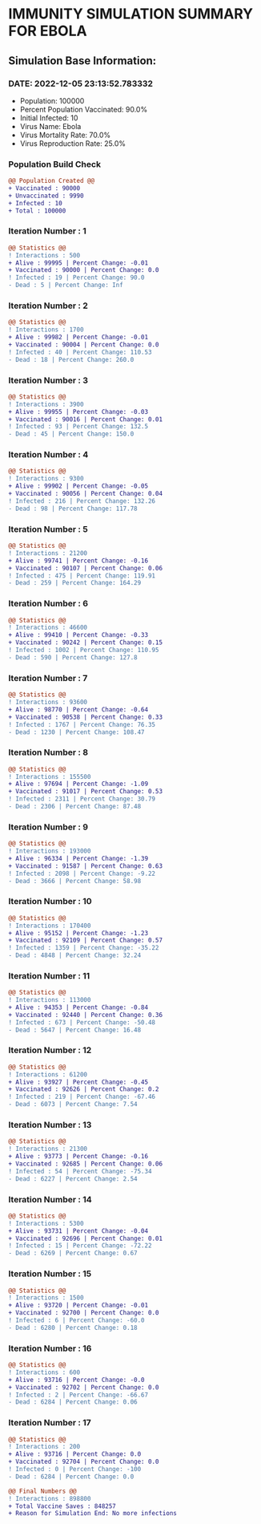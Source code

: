 # IMMUNITY SIMULATION SUMMARY FOR EBOLA

## Simulation Base Information:
### DATE: 2022-12-05 23:13:52.783332
+ Population: 100000
+ Percent Population Vaccinated: 90.0%
+ Initial Infected: 10
+ Virus Name: Ebola
+ Virus Mortality Rate: 70.0%
+ Virus Reproduction Rate: 25.0%
### Population Build Check
```diff
@@ Population Created @@
+ Vaccinated : 90000
+ Unvaccinated : 9990
+ Infected : 10
+ Total : 100000
```
### Iteration Number : 1
```diff
@@ Statistics @@
! Interactions : 500
+ Alive : 99995 | Percent Change: -0.01
+ Vaccinated : 90000 | Percent Change: 0.0
! Infected : 19 | Percent Change: 90.0
- Dead : 5 | Percent Change: Inf
```
### Iteration Number : 2
```diff
@@ Statistics @@
! Interactions : 1700
+ Alive : 99982 | Percent Change: -0.01
+ Vaccinated : 90004 | Percent Change: 0.0
! Infected : 40 | Percent Change: 110.53
- Dead : 18 | Percent Change: 260.0
```
### Iteration Number : 3
```diff
@@ Statistics @@
! Interactions : 3900
+ Alive : 99955 | Percent Change: -0.03
+ Vaccinated : 90016 | Percent Change: 0.01
! Infected : 93 | Percent Change: 132.5
- Dead : 45 | Percent Change: 150.0
```
### Iteration Number : 4
```diff
@@ Statistics @@
! Interactions : 9300
+ Alive : 99902 | Percent Change: -0.05
+ Vaccinated : 90056 | Percent Change: 0.04
! Infected : 216 | Percent Change: 132.26
- Dead : 98 | Percent Change: 117.78
```
### Iteration Number : 5
```diff
@@ Statistics @@
! Interactions : 21200
+ Alive : 99741 | Percent Change: -0.16
+ Vaccinated : 90107 | Percent Change: 0.06
! Infected : 475 | Percent Change: 119.91
- Dead : 259 | Percent Change: 164.29
```
### Iteration Number : 6
```diff
@@ Statistics @@
! Interactions : 46600
+ Alive : 99410 | Percent Change: -0.33
+ Vaccinated : 90242 | Percent Change: 0.15
! Infected : 1002 | Percent Change: 110.95
- Dead : 590 | Percent Change: 127.8
```
### Iteration Number : 7
```diff
@@ Statistics @@
! Interactions : 93600
+ Alive : 98770 | Percent Change: -0.64
+ Vaccinated : 90538 | Percent Change: 0.33
! Infected : 1767 | Percent Change: 76.35
- Dead : 1230 | Percent Change: 108.47
```
### Iteration Number : 8
```diff
@@ Statistics @@
! Interactions : 155500
+ Alive : 97694 | Percent Change: -1.09
+ Vaccinated : 91017 | Percent Change: 0.53
! Infected : 2311 | Percent Change: 30.79
- Dead : 2306 | Percent Change: 87.48
```
### Iteration Number : 9
```diff
@@ Statistics @@
! Interactions : 193000
+ Alive : 96334 | Percent Change: -1.39
+ Vaccinated : 91587 | Percent Change: 0.63
! Infected : 2098 | Percent Change: -9.22
- Dead : 3666 | Percent Change: 58.98
```
### Iteration Number : 10
```diff
@@ Statistics @@
! Interactions : 170400
+ Alive : 95152 | Percent Change: -1.23
+ Vaccinated : 92109 | Percent Change: 0.57
! Infected : 1359 | Percent Change: -35.22
- Dead : 4848 | Percent Change: 32.24
```
### Iteration Number : 11
```diff
@@ Statistics @@
! Interactions : 113000
+ Alive : 94353 | Percent Change: -0.84
+ Vaccinated : 92440 | Percent Change: 0.36
! Infected : 673 | Percent Change: -50.48
- Dead : 5647 | Percent Change: 16.48
```
### Iteration Number : 12
```diff
@@ Statistics @@
! Interactions : 61200
+ Alive : 93927 | Percent Change: -0.45
+ Vaccinated : 92626 | Percent Change: 0.2
! Infected : 219 | Percent Change: -67.46
- Dead : 6073 | Percent Change: 7.54
```
### Iteration Number : 13
```diff
@@ Statistics @@
! Interactions : 21300
+ Alive : 93773 | Percent Change: -0.16
+ Vaccinated : 92685 | Percent Change: 0.06
! Infected : 54 | Percent Change: -75.34
- Dead : 6227 | Percent Change: 2.54
```
### Iteration Number : 14
```diff
@@ Statistics @@
! Interactions : 5300
+ Alive : 93731 | Percent Change: -0.04
+ Vaccinated : 92696 | Percent Change: 0.01
! Infected : 15 | Percent Change: -72.22
- Dead : 6269 | Percent Change: 0.67
```
### Iteration Number : 15
```diff
@@ Statistics @@
! Interactions : 1500
+ Alive : 93720 | Percent Change: -0.01
+ Vaccinated : 92700 | Percent Change: 0.0
! Infected : 6 | Percent Change: -60.0
- Dead : 6280 | Percent Change: 0.18
```
### Iteration Number : 16
```diff
@@ Statistics @@
! Interactions : 600
+ Alive : 93716 | Percent Change: -0.0
+ Vaccinated : 92702 | Percent Change: 0.0
! Infected : 2 | Percent Change: -66.67
- Dead : 6284 | Percent Change: 0.06
```
### Iteration Number : 17
```diff
@@ Statistics @@
! Interactions : 200
+ Alive : 93716 | Percent Change: 0.0
+ Vaccinated : 92704 | Percent Change: 0.0
! Infected : 0 | Percent Change: -100
- Dead : 6284 | Percent Change: 0.0
```
```diff
@@ Final Numbers @@
! Interactions : 898800
+ Total Vaccine Saves : 848257
+ Reason for Simulation End: No more infections
```
